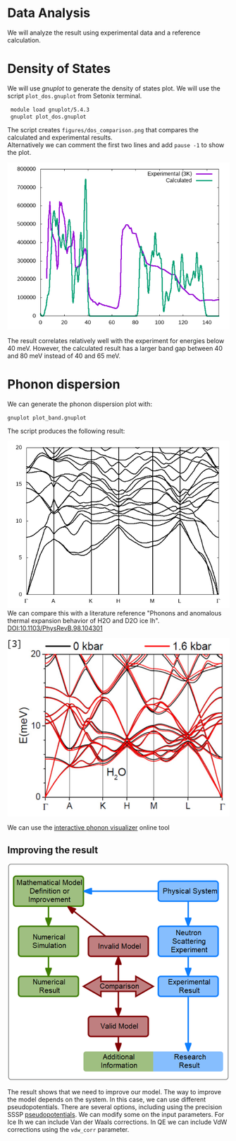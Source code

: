 # Data Analysis

 We will analyze the result using experimental data and a reference calculation. 
 
# Density of States

We will use *gnuplot* to generate the density of states plot. We will use the script `plot_dos.gnuplot` from Setonix terminal. 
```shell
 module load gnuplot/5.4.3
 gnuplot plot_dos.gnuplot
```
The script creates `figures/dos_comparison.png` that compares the calculated and experimental results.  
Alternatively we can comment the first two lines and add `pause -1` to show the plot.

![dos comparison](figures/dos_comparison.png)

The result correlates relatively well with the experiment for energies below 40 meV. 
However, the calculated result has a larger band gap between 40 and 80 meV instead of 40 and 65 meV.

# Phonon dispersion 

We can generate the phonon dispersion plot with:
```shell
gnuplot plot_band.gnuplot
```
The script produces the following result: 

![band.png](figures/band.png)
We can compare this with a literature reference "Phonons and anomalous thermal expansion behavior of H2O and D2O ice Ih".
[DOI:10.1103/PhysRevB.98.104301](https://doi.org/10.1103/PhysRevB.98.104301)

![Phonon_Dispersion_H2O_reference.png](figures/Phonon_Dispersion_H2O_reference.png)

We can use the [interactive phonon visualizer](https://interactivephonon.materialscloud.io/) online tool 

## Improving the result 

![ExpSimProcess.png](figures/ExpSimProcess.png)

The result shows that we need to improve our model. The way to improve the model depends on the system. 
In this case, we can use different pseudopotentials. There are several options, including using the precision SSSP [pseudopotentials](https://www.materialscloud.org/discover/sssp/table/precision).
We can modify some on the input parameters. For Ice Ih we can include Van der Waals corrections. In QE we can include VdW corrections using the `vdw_corr` parameter. 

